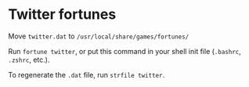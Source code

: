 # Twitter fortunes

Move `twitter.dat` to `/usr/local/share/games/fortunes/`

Run `fortune twitter`, or put this command in your shell init file (`.bashrc`, `.zshrc`, etc.).

To regenerate the `.dat` file, run `strfile twitter`.
